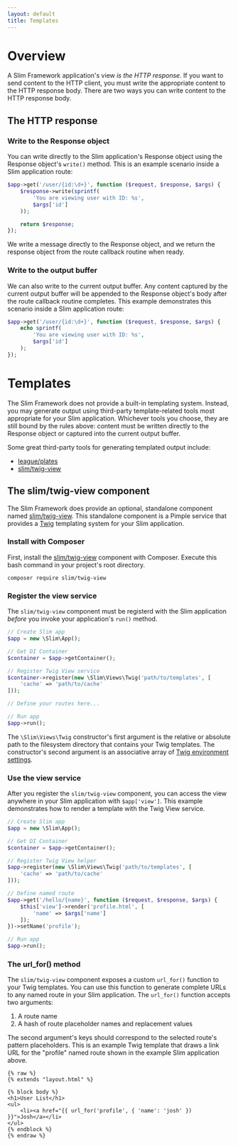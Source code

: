 ```yaml
---
layout: default
title: Templates
---
```


# Overview

A Slim Framework application's view _is the HTTP response_. If you
want to send content to the HTTP client, you must write the appropriate
content to the HTTP response body. There are two ways you can write
content to the HTTP response body.

## The HTTP response

### Write to the Response object

You can write directly to the Slim application's Response object
using the Response object's `write()` method. This is an example
scenario inside a Slim application route:

```php
$app->get('/user/{id:\d+}', function ($request, $response, $args) {
    $response->write(sprintf(
        'You are viewing user with ID: %s',
        $args['id']
    ));

    return $response;
});
```

We write a message directly to the Response object, and we return the
response object from the route callback routine when ready.

### Write to the output buffer

We can also write to the current output buffer. Any content captured
by the current output buffer will be appended to the Response
object's body after the route callback routine completes. This example
demonstrates this scenario inside a Slim application route:

```php
$app->get('/user/{id:\d+}', function ($request, $response, $args) {
    echo sprintf(
        'You are viewing user with ID: %s',
        $args['id']
    );
});
```

# Templates

The Slim Framework does not provide a built-in templating system.
Instead, you may generate output using third-party template-related tools most
appropriate for your Slim application. Whichever tools you choose,
they are still bound by the rules above: content must be written
directly to the Response object or captured into the current output buffer.

Some great third-party tools for generating templated output include:

* [league/plates](http://platesphp.com/)
* [slim/twig-view](https://github.com/slimphp/Twig-View)

## The slim/twig-view component

The Slim Framework does provide an optional, standalone
component named [slim/twig-view](https://github.com/slimphp/Twig-View). This
standalone component is a Pimple service that provides a [Twig](http://twig.sensiolabs.org/)
templating system for your Slim application.

### Install with Composer

First, install the [slim/twig-view](https://github.com/slimphp/Twig-View) component
with Composer. Execute this bash command in your project's root directory.

    composer require slim/twig-view

### Register the view service

The `slim/twig-view` component must be registerd with the Slim application
_before_ you invoke your application's `run()` method.

```php
// Create Slim app
$app = new \Slim\App();

// Get DI Container
$container = $app->getContainer();

// Register Twig View service
$container->register(new \Slim\Views\Twig('path/to/templates', [
    'cache' => 'path/to/cache'
]));

// Define your routes here...

// Run app
$app->run();
```

The `\Slim\Views\Twig` constructor's first argument is the relative
or absolute path to the filesystem directory that contains your
Twig templates. The constructor's second argument is an associative
array of [Twig environment settings](http://twig.sensiolabs.org/doc/api.html#environment-options).

### Use the view service

After you register the `slim/twig-view` component, you can access the view
anywhere in your Slim application with `$app['view']`. This
example demonstrates how to render a template with the Twig View
service.

```php
// Create Slim app
$app = new \Slim\App();

// Get DI Container
$container = $app->getContainer();

// Register Twig View helper
$app->register(new \Slim\Views\Twig('path/to/templates', [
    'cache' => 'path/to/cache'
]));

// Define named route
$app->get('/hello/{name}', function ($request, $response, $args) {
    $this['view']->render('profile.html', [
        'name' => $args['name']
    ]);
})->setName('profile');

// Run app
$app->run();
```

### The url_for() method

The `slim/twig-view` component exposes a custom `url_for()` function
to your Twig templates. You can use this function to generate complete
URLs to any named route in your Slim application. The `url_for()`
function accepts two arguments:

1. A route name
2. A hash of route placeholder names and replacement values

The second argument's keys should correspond to the selected route's pattern
placeholders. This is an example Twig template that draws a link URL
for the "profile" named route shown in the example Slim application above.

```
{% raw %}
{% extends "layout.html" %}

{% block body %}
<h1>User List</h1>
<ul>
    <li><a href="{{ url_for('profile', { 'name': 'josh' }) }}">Josh</a></li>
</ul>
{% endblock %}
{% endraw %}
```
